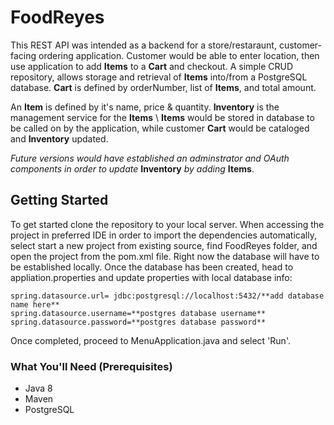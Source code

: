 # FoodReyes
This REST API was intended as a backend for a store/restaraunt, customer-facing ordering application. Customer would be able to enter location, then use application to add **Items** to a **Cart** and checkout.
A simple CRUD repository, allows storage and retrieval of **Items** into/from a PostgreSQL database.
**Cart** is defined by orderNumber, list of **Items**, and total amount.

An **Item** is defined by it's name, price & quantity.  **Inventory** is the management service for the **Items**
\ **Items** would be stored in database to be called on by the application, while customer **Cart** would be cataloged and **Inventory** updated.

*Future versions would have established an adminstrator and OAuth components in order to update* **Inventory** *by adding* **Items**. 


## Getting Started
To get started clone the repository to your local server. When accessing the project in preferred IDE in order to import the dependencies automatically, select start a new project from existing source, find FoodReyes folder, and open the project from the pom.xml file.
Right now the database will have to be established locally. Once the database has been created, head to appliation.properties and update properties with local database info:
```
spring.datasource.url= jdbc:postgresql://localhost:5432/**add database name here**
spring.datasource.username=**postgres database username**
spring.datasource.password=**postgres database password**
```
Once completed, proceed to MenuApplication.java and select 'Run'. 


### What You'll Need (Prerequisites)
* Java 8 
* Maven
* PostgreSQL
